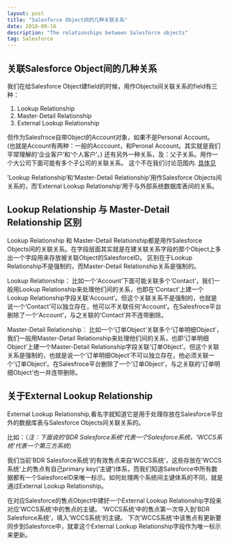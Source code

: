 ```yaml
---
layout: post
title: "Salesforce Object间的几种关联关系"
date: 2018-09-16 
description: "The relationships between Salesforce objects"
tag: Salesforce
---   
```


## 关联Salesforce Object间的几种关系

我们在给Salesforce Object建field的时候，用作Objects间关联关系的field有三种：

1. Lookup Relationship
2. Master-Detail Relationship
3. External Lookup Relationship

但作为Salesfroce自带Object的Account对象，如果不是Personal Account。
(也就是Account有两种：一般的Acccount，和Peronal Account。其实就是我们平常理解的‘企业客户’和‘个人客户’。)
还有另外一种关系，及：父子关系。用作一个大公司下面可能有多个子公司的关联关系。
这个不在我们讨论范围内.
[具体见](https://success.salesforce.com/answers?id=90630000000h2t2AAA)

’Lookup Relationship‘和‘Master-Detail Relationship’用作Salesforce Objects间关系的，而‘External Lookup Relationship’用于与外部系统数据库表间的关系。

## Lookup Relationship 与 Master-Detail Relationship 区别

Lookup Relationship 和 Master-Detail Relationship都是用作Salesforce Objects间的关联关系。在字段层面其实就是在建关联关系字段的那个Object上多出一个字段用来存放被关联Object的SalesforceID。
区别在于Lookup Relationship不是强制的，而Master-Detail Relationship关系是强制的。

Lookup Relationship：
比如一个‘Account’下面可能关联多个‘Contact’，我们一般用Lookup Relationship来处理他们间的关系，也即在‘Contact’上建一个Lookup Relationship字段关联‘Account’。但这个关联关系不是强制的，也就是说一个‘Contact’可以独立存在，他可以不关联任何‘Account’。在Salesfroce平台删除了一个‘Account’，与之关联的‘Contact’并不连带删除。

Master-Detail Relationship：
比如一个‘订单Object’关联多个‘订单明细Object’，我们一般用Master-Detail Relationship来处理他们间的关系，也即‘订单明细Object’上建一个Master-Detail Relationship字段关联‘订单Object’。但这个关联关系是强制的，也就是说一个‘订单明细Object’不可以独立存在，他必须关联一个‘订单Object’。在Salesfroce平台删除了一个‘订单Object’，与之关联的‘订单明细Object’也一并连带删除。

## 关于External Lookup Relationship

External Lookup Relationship,看名字就知道它是用于处理存放在Salesforce平台外的数据库表与Salesforce Objects间关联关系的。

比如：（*注：下面说的‘BDR Salesforce系统’代表一个Salesforce系统，‘WCCS系统’代表一个第三方系统*）

我们当前’BDR Salesforce系统‘的有效售点来自’WCCS系统‘，这些存放在’WCCS系统‘上的售点有自己primary key(‘主键’)体系，而我们知道Salesforce中所有数据都有一个SalesforceID来唯一标示。如何处理两个系统间主键体系的不同，就是通过External Lookup Relationship。

在对应Salesforce的售点Object中建好一个External Lookup Relationship字段来对应’WCCS系统‘中的售点的主键。
’WCCS系统‘中的售点第一次导入到’BDR Salesforce系统‘，填入’WCCS系统‘的主键。
下次’WCCS系统‘中该售点有更新要同步到Salesforce中，就拿这个External Lookup Relationship字段作为唯一标示来更新。
